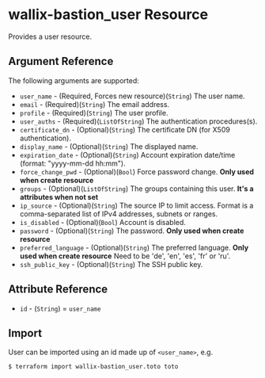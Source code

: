 # wallix-bastion_user Resource

Provides a user resource.

## Argument Reference

The following arguments are supported:

* `user_name` - (Required, Forces new resource)(`String`) The user name.
* `email` - (Required)(`String`) The email address.
* `profile` - (Required)(`String`) The user profile.
* `user_auths` - (Required)(`ListOfString`) The authentication procedures(s).
* `certificate_dn` - (Optional)(`String`) The certificate DN (for X509 authentication).
* `display_name` - (Optional)(`String`) The displayed name.
* `expiration_date` - (Optional)(`String`) Account expiration date/time (format: "yyyy-mm-dd hh:mm").
* `force_change_pwd` - (Optional)(`Bool`) Force password change. **Only used when create resource**
* `groups` - (Optional)(`ListOfString`) The groups containing this user. **It's a attributes when not set**
* `ip_source` - (Optional)(`String`) The source IP to limit access. Format is a comma-separated list of IPv4 addresses, subnets or ranges.
* `is_disabled` - (Optional)(`Bool`) Account is disabled.
* `password` - (Optional)(`String`) The password. **Only used when create resource**
* `preferred_language` - (Optional)(`String`) The preferred language. **Only used when create resource** Need to be 'de', 'en', 'es', 'fr' or 'ru'.
* `ssh_public_key` - (Optional)(`String`) The SSH public key.

## Attribute Reference

* `id` - (`String`) = `user_name`

## Import

User can be imported using an id made up of `<user_name>`, e.g.

```
$ terraform import wallix-bastion_user.toto toto
```
